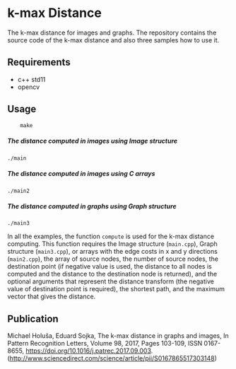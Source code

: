 # k-max Distance

The k-max distance for images and graphs.
The repository contains the source code of the k-max distance and also three samples how to use it.

## Requirements

* c++ std11
* opencv

## Usage
```
    make
```
##### The distance computed in images using *Image* structure
```
./main 
```

#####  The distance computed in images using C arrays
```
./main2
```
#####  The distance computed in graphs using *Graph* structure
```
./main3
```
In all the examples, the function `compute` is used for the k-max distance computing. This function requires the Image structure (`main.cpp`), Graph structure (`main3.cpp`), or arrays with the edge costs in x and y directions (`main2.cpp`), the array of source nodes, the number of source nodes, the destination point (if negative value is used, the distance to all nodes is computed and the distance to the destination node is returned), and the optional arguments that represent the distance transform (the negative value of destination point is required), the shortest path, and the maximum vector that gives the distance.

## Publication

Michael Holuša, Eduard Sojka, The k-max distance in graphs and images, In Pattern Recognition Letters, Volume 98, 2017, Pages 103-109, ISSN 0167-8655, https://doi.org/10.1016/j.patrec.2017.09.003.
(http://www.sciencedirect.com/science/article/pii/S0167865517303148)